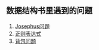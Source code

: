 ## 数据结构书里遇到的问题
1. [Josephus问题](josephus问题/josephus问题.md)
2. [正则表达式](python的正则表达式/python的正则表达式.md)
3. [背包问题](背包问题/背包问题.md)